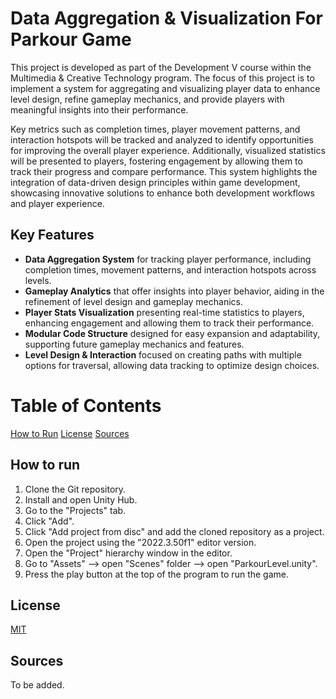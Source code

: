 # Data Aggregation & Visualization For Parkour Game

This project is developed as part of the Development V course within the Multimedia & Creative Technology program. The focus of this project is to implement a system for aggregating and visualizing player data to enhance level design, refine gameplay mechanics, and provide players with meaningful insights into their performance.

Key metrics such as completion times, player movement patterns, and interaction hotspots will be tracked and analyzed to identify opportunities for improving the overall player experience. Additionally, visualized statistics will be presented to players, fostering engagement by allowing them to track their progress and compare performance. This system highlights the integration of data-driven design principles within game development, showcasing innovative solutions to enhance both development workflows and player experience.

## Key Features

- **Data Aggregation System** for tracking player performance, including completion times, movement patterns, and interaction hotspots across levels.
- **Gameplay Analytics** that offer insights into player behavior, aiding in the refinement of level design and gameplay mechanics.
- **Player Stats Visualization** presenting real-time statistics to players, enhancing engagement and allowing them to track their performance.
- **Modular Code Structure** designed for easy expansion and adaptability, supporting future gameplay mechanics and features.
- **Level Design & Interaction** focused on creating paths with multiple options for traversal, allowing data tracking to optimize design choices.

# Table of Contents

[How to Run](#how-to-run)
[License](#license)
[Sources](#sources)

## How to run

1. Clone the Git repository.
2. Install and open Unity Hub.
3. Go to the "Projects" tab.
4. Click "Add".
5. Click "Add project from disc" and add the cloned repository as a project.
6. Open the project using the "2022.3.50f1" editor version.
7. Open the "Project" hierarchy window in the editor.
8. Go to "Assets" --> open "Scenes" folder --> open "ParkourLevel.unity".
9. Press the play button at the top of the program to run the game.

## License

[MIT](https://choosealicense.com/licenses/mit/)

## Sources 

To be added.